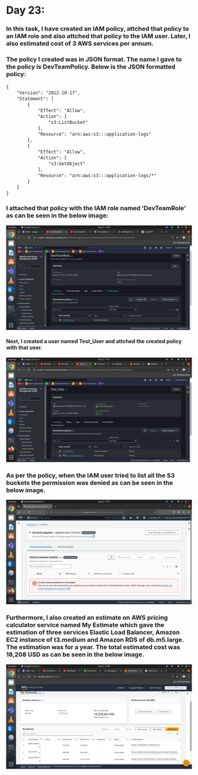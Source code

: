 # Day 23:

### In this task, I have created an IAM policy, attched that policy to an IAM role and also attched that policy to the IAM user. Later, I also estimated cost of 3 AWS services per annum.

### The policy I created was in JSON format. The name I gave to the policy is DevTeamPolicy. Below is the JSON formatted policy:

```
{
    "Version": "2012-10-17",
    "Statement": [
        {
            "Effect": "Allow",
            "Action": [
                "s3:ListBucket"
            ],
            "Resource": "arn:aws:s3:::application-logs"
        },
        {
            "Effect": "Allow",
            "Action": [
                "s3:GetObject"
            ],
            "Resource": "arn:aws:s3:::application-logs/*"
        }
    ]
}
```

### I attached that policy with the IAM role named 'DevTeamRole' as can be seen in the below image:

![alt text](images/Day_23_Images/Image_2)

#### Next, I created a user named Test_User and attched the created policy with that user.

![alt text](images/Day_23_Images/Image_4)

### As per the policy, when the IAM user tried to list all the S3 buckets the permission was denied as can be seen in the below image.

![alt text](images/Day_23_Images/Image_5)

### Furthermore, I also created an estimate on AWS pricing calculator service named My Estimate which gave the estimation of three services Elastic Load Balancer, Amazon EC2 instance of t3.medium and Amazon RDS of db.m5.large. The estimation was for a year. The total estimated cost was 18,208 USD as can be seen in the below image.

![alt text](images/Day_23_Images/Image_3)




